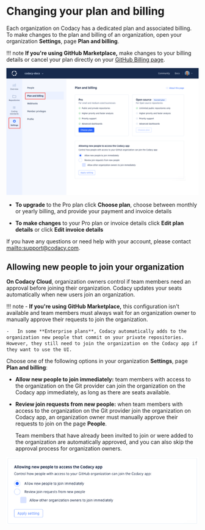 # Changing your plan and billing

Each organization on Codacy has a dedicated plan and associated billing. To make changes to the plan and billing of an organization, open your organization **Settings**, page **Plan and billing**.

<!--github-marketplace-start-->
!!! note
    **If you're using GitHub Marketplace,** make changes to your billing details or cancel your plan directly on your [GitHub Billing page](https://github.com/settings/billing).
<!--github-marketplace-end-->

![Plan and billing for a Codacy organization](images/organization-plan-billing.png)

-   **To upgrade** to the Pro plan click **Choose plan**, choose between monthly or yearly billing, and provide your payment and invoice details

-   **To make changes** to your Pro plan or invoice details click **Edit plan details** or click **Edit invoice details**

If you have any questions or need help with your account, please contact <mailto:support@codacy.com>.

## Allowing new people to join your organization

**On Codacy Cloud**, organization owners control if team members need an approval before joining their organization. Codacy updates your seats automatically when new users join an organization.

!!! note
    -   **If you're using GitHub Marketplace,** this configuration isn't available and team members must always wait for an organization owner to manually approve their requests to join the organization.

    -   In some **Enterprise plans**, Codacy automatically adds to the organization new people that commit on your private repositories. However, they still need to join the organization on the Codacy app if they want to use the UI.

Choose one of the following options in your organization **Settings**, page **Plan and billing**:

-   **Allow new people to join immediately:** team members with access to the organization on the Git provider can join the organization on the Codacy app immediately, as long as there are seats available.

-   **Review join requests from new people:** when team members with access to the organization on the Git provider join the organization on Codacy app, an organization owner must manually approve their requests to join on the page **People**.

    Team members that have already been invited to join or were added to the organization are automatically approved, and you can also skip the approval process for organization owners.

![Accepting new people to the organization](images/organization-plan-billing-people-accept.png)
